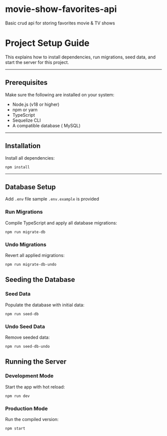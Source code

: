 # movie-show-favorites-api
Basic crud api for storing favorites movie & TV shows

# Project Setup Guide

This explains how to install dependencies, run migrations, seed data, and start the server for this project.

---

## Prerequisites

Make sure the following are installed on your system:

- Node.js (v18 or higher)
- npm or yarn
- TypeScript
- Sequelize CLI
- A compatible database ( MySQL)

---

## Installation

Install all dependencies:

```npm install```


---

## Database Setup

Add `.env` file sample `.env.example` is provided

### Run Migrations

Compile TypeScript and apply all database migrations:

```npm run migrate-db```

### Undo Migrations

Revert all applied migrations:

```npm run migrate-db-undo```



## Seeding the Database

### Seed Data

Populate the database with initial data:


```npm run seed-db```


### Undo Seed Data

Remove seeded data:

```npm run seed-db-undo```


## Running the Server

### Development Mode

Start the app with hot reload:


```npm run dev```


### Production Mode

Run the compiled version:

```npm start```
